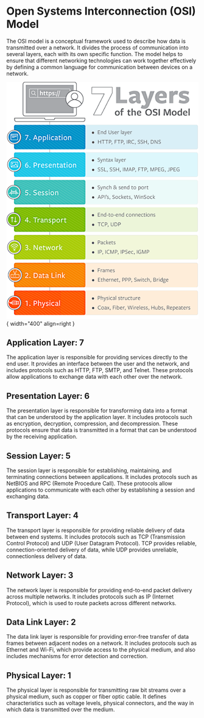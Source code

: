 # Open Systems Interconnection (OSI) Model

The OSI model is a conceptual framework used to describe how data is transmitted over a network. It divides the process of communication into several layers, each with its own specific function. The model helps to ensure that different networking technologies can work together effectively by defining a common language for communication between devices on a network.

![OSI Model](osi.png){ width="400" align=right }

## Application Layer: 7

The application layer is responsible for providing services directly to the end user. It provides an interface between the user and the network, and includes protocols such as HTTP, FTP, SMTP, and Telnet. These protocols allow applications to exchange data with each other over the network.

## Presentation Layer: 6

The presentation layer is responsible for transforming data into a format that can be understood by the application layer. It includes protocols such as encryption, decryption, compression, and decompression. These protocols ensure that data is transmitted in a format that can be understood by the receiving application.

## Session Layer: 5

The session layer is responsible for establishing, maintaining, and terminating connections between applications. It includes protocols such as NetBIOS and RPC (Remote Procedure Call). These protocols allow applications to communicate with each other by establishing a session and exchanging data.

## Transport Layer: 4

The transport layer is responsible for providing reliable delivery of data between end systems. It includes protocols such as TCP (Transmission Control Protocol) and UDP (User Datagram Protocol). TCP provides reliable, connection-oriented delivery of data, while UDP provides unreliable, connectionless delivery of data.

## Network Layer: 3

The network layer is responsible for providing end-to-end packet delivery across multiple networks. It includes protocols such as IP (Internet Protocol), which is used to route packets across different networks.

## Data Link Layer: 2

The data link layer is responsible for providing error-free transfer of data frames between adjacent nodes on a network. It includes protocols such as Ethernet and Wi-Fi, which provide access to the physical medium, and also includes mechanisms for error detection and correction.

## Physical Layer: 1

The physical layer is responsible for transmitting raw bit streams over a physical medium, such as copper or fiber optic cable. It defines characteristics such as voltage levels, physical connectors, and the way in which data is transmitted over the medium.
